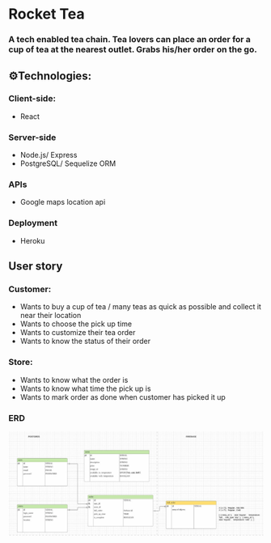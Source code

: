 # Rocket Tea

### A tech enabled tea chain. Tea lovers can place an order for a cup of tea at the nearest outlet. Grabs his/her order on the go.

## ⚙️Technologies:

### Client-side:

- React

### Server-side

- Node.js/ Express
- PostgreSQL/ Sequelize ORM

### APIs

- Google maps location api

### Deployment

- Heroku

## User story

### Customer:

- Wants to buy a cup of tea / many teas as quick as possible and collect it near their location
- Wants to choose the pick up time
- Wants to customize their tea order
- Wants to know the status of their order

### Store:

- Wants to know what the order is
- Wants to know what time the pick up is
- Wants to mark order as done when customer has picked it up

### ERD

<img src="public/erd.jpg">
